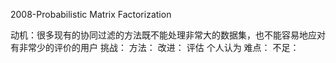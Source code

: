 
2008-Probabilistic Matrix Factorization  

动机：很多现有的协同过滤的方法既不能处理非常大的数据集，也不能容易地应对有非常少的评价的用户
挑战：
方法：
改进：
评估
个人认为 难点： 不足：
